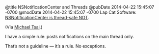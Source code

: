 @title NSNotificationCenter and Threads
@pubDate 2014-04-22 15:45:07 -0700
@modDate 2014-04-22 15:45:07 -0700
Lap Cat Software: [NSNotificationCenter is thread-safe NOT](http://lapcatsoftware.com/articles/nsnotificationcenter-is-threadsafe-not.html).

(Via [Michael Tsai](http://mjtsai.com/blog/).)

I have a simple rule: posts notifications on the main thread only.

That’s not a guideline — it’s a rule. No exceptions.
